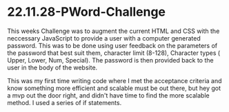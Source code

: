 # 22.11.28-PWord-Challenge


This weeks Challenge was to augment the current HTML and CSS with the neccessary JavaScript to provide a user with a computer generated password. This was to be done using user feedback on the parameters of the password that best suit them, character limit (8-128), Character types ( Upper, Lower, Num, Special). The password is then provided back to the user in the body of the website.

This was my first time writing code where I met the acceptance criteria and know something more efficient and scalable must be out there, but hey got a mvp out the door right, and didn't have time to find the more scalable method. I used a series of if statements.

